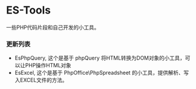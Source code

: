 # ES-Tools
一些PHP代码片段和自己开发的小工具。

### 更新列表
* EsPhpQuery, 这个是基于 phpQuery 将HTML转换为DOM对象的小工具，可以让PHP操作HTML对象
* EsExcel, 这个是基于 PhpOffice\PhpSpreadsheet 的小工具，提供解析、写入EXCEL文件的方法。

